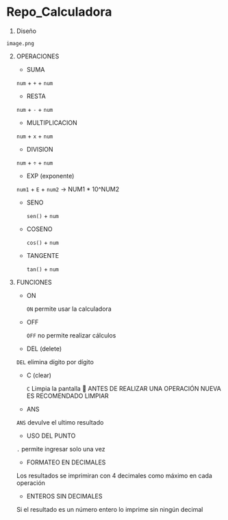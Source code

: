 # Repo_Calculadora
1.	 Diseño

    image.png

2. OPERACIONES 
    -	SUMA
  
      `num` + `+` + `num`
    
    -	RESTA
  
      `num` + `-` + `num`
      
    -	MULTIPLICACION
     
      `num` + `x` + `num`
      
    -	DIVISION
    
      `num` + `÷` + `num`
      
    -	EXP (exponente)
    
      `num1` + `E` + `num2` -> NUM1 * 10^NUM2

    - SENO 

      `sen()` + `num`  

    - COSENO 

      `cos()` + `num`  
        
    - TANGENTE 

      `tan()` + `num`  
      
      
3.	FUNCIONES
    - ON 

      `ON` permite usar la calculadora

    - OFF 

      `OFF` no permite realizar cálculos

    -	DEL (delete)
    
      `DEL` elimina dígito por dígito
      
    -	C (clear)
    
        `C` Limpia la pantalla 🔴 ANTES DE REALIZAR UNA OPERACIÓN NUEVA ES RECOMENDADO LIMPIAR
        
    -	ANS
    
      `ANS` devulve el ultimo resultado
    
    -	USO DEL PUNTO 

      `.` permite ingresar solo una vez 

    -	FORMATEO EN DECIMALES

      Los resultados se imprimiran con 4 decimales como máximo en cada operación 

    -	ENTEROS SIN DECIMALES

      Si el resultado es un número entero lo imprime sin ningún decimal




    


      









  
  

